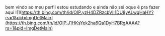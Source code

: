 bem vindo ao meu perfil
estou estudando
e ainda não sei oque é pra fazer aqui
![](https://th.bing.com/th/id/OIP.yzH4DZRzcbVlI1DU8yALwgHaHY?rs=1&pid=ImgDetMain](https://th.bing.com/th/id/OIP.J1HKsYek2ha6Qa1DyH7BRgAAAA?rs=1&pid=ImgDetMain)
